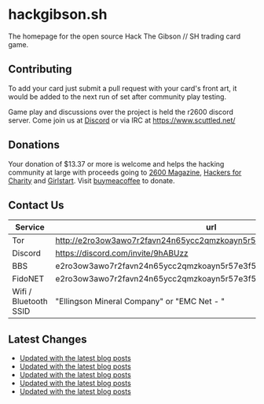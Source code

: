 # hackgibson.sh
The homepage for the open source Hack The Gibson // SH trading card game.


## Contributing

To add your card just submit a pull request with your card's front art, it would be added to the next run of set after community play testing.

Game play and discussions over the project is held the r2600 discord server. Come join us at [Discord](https://discord.com/invite/9hABUzz) or via IRC at https://www.scuttled.net/


## Donations

Your donation of $13.37 or more is welcome and helps the hacking community at large with proceeds going to [2600 Magazine](https://2600.com/), [Hackers for Charity](https://hackersforcharity.org) and [Girlstart](https://girlstart.org).  Visit [buymeacoffee](https://www.buymeacoffee.com/hackgibson.sh) to donate.


## Contact Us

Service | url
-|-
Tor | http://e2ro3ow3awo7r2favn24n65ycc2qmzkoayn5r57e3f56nvjwdcgg32ad.onion
Discord | https://discord.com/invite/9hABUzz
BBS | e2ro3ow3awo7r2favn24n65ycc2qmzkoayn5r57e3f56nvjwdcgg32ad.onion:23
FidoNET | e2ro3ow3awo7r2favn24n65ycc2qmzkoayn5r57e3f56nvjwdcgg32ad.onion:24554
Wifi / Bluetooth SSID | "Ellingson Mineral Company" or "EMC Net - <fidonet address>"

## Latest Changes
<!-- BLOG-POST-LIST:START -->
- [Updated with the latest blog posts](https://github.com/DFW2600/hackgibson.sh/commit/8d56aedc79cce160b0b44fd239e39076eb15710f)
- [Updated with the latest blog posts](https://github.com/DFW2600/hackgibson.sh/commit/b7ff29ac7b865ff5c1985a30a5dc092fa78362a0)
- [Updated with the latest blog posts](https://github.com/DFW2600/hackgibson.sh/commit/bc3f5ef1c56b1ec36427de4b927819f30371c1ab)
- [Updated with the latest blog posts](https://github.com/DFW2600/hackgibson.sh/commit/2581121da0c40f2caa83e953506ac66508a2aac1)
- [Updated with the latest blog posts](https://github.com/DFW2600/hackgibson.sh/commit/e36288ae64724f0d62ef805aa580aacbe59b2a7b)
<!-- BLOG-POST-LIST:END -->
